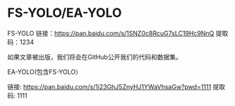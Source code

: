 # FS-YOLO/EA-YOLO

FS-YOLO
链接：https://pan.baidu.com/s/1SNZ0c8RcuG7sLC19Hc9NnQ 
提取码：1234

如果文章被出版，我们将会在GitHub公开我们的代码和数据集。

EA-YOLO(包含FS-YOLO）

链接: https://pan.baidu.com/s/1i23GhJ5ZnyHJ1YWaVhsaGw?pwd=1111 
提取码: 1111 

